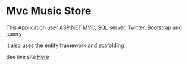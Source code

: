 <h1>Mvc Music Store</h1> 

<p> This Application user ASP.NET MVC, SQL server, Twitter, Bootstrap and jquery</p> 
<p> it also uses the entity framework and scafolding</p>

<p>See live site<a href="http://final-mvc-music-store.azurewebsites.net/"> Here</a></p>